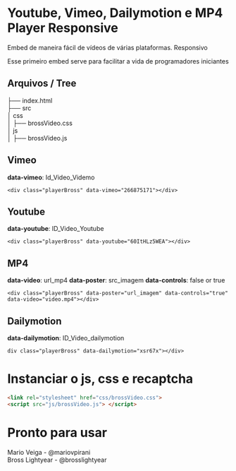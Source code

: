 # Youtube, Vimeo, Dailymotion e MP4 Player Responsive
Embed de maneira fácil de vídeos de várias plataformas. Responsivo

Esse primeiro embed serve para facilitar a vida de programadores iniciantes
## Arquivos / Tree

├── index.html<br>
├── src<br>
│   css<br>
│   ├── brossVideo.css<br>
│   js<br>
│   ├── brossVideo.js<br>


## Vimeo

**data-vimeo**: Id_Video_Videmo

``` <div class="playerBross" data-vimeo="266875171"></div> ```

## Youtube

**data-youtube**: ID_Video_Youtube


``` <div class="playerBross" data-youtube="60ItHLz5WEA"></div> ```

## MP4

**data-video**: url_mp4
**data-poster**: src_imagem
**data-controls**: false or true


``` <div class="playerBross" data-poster="url_imagem" data-controls="true" data-video="video.mp4"></div> ```

## Dailymotion

**data-dailymotion**: ID_Video_dailymotion


``` div class="playerBross" data-dailymotion="xsr67x"></div> ```


# Instanciar o js, css e recaptcha
```HTML
<link rel="stylesheet" href="css/brossVideo.css">
<script src="js/brossVideo.js"> </script>
```


# Pronto para usar
Mario Veiga - @mariovpirani<br>
Bross Lightyear - @brosslightyear<br>